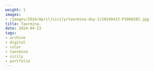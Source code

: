 ```yaml
---
weight: 1
images:
- /images/2024/April/sicily/taormina-day-1/20240423-P1080282.jpg
title: Taormina.
date: 2024-04-23
tags:
- archive
- digital
- color
- taormina
- sicily
- portfolio
---
```


